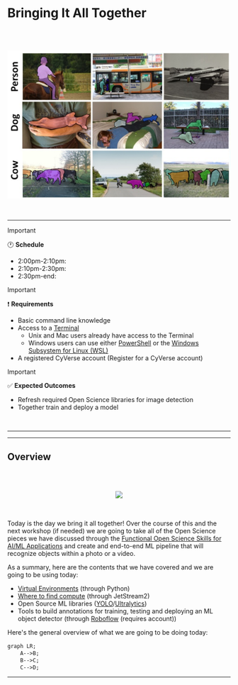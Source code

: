 # Bringing It All Together

<br>
<br>
<p align="center">
    <img src="https://raw.githubusercontent.com/ua-datalab/Geospatial_Workshops/main/images/coco_labels.png" width="600">
</p>
<br>

---

>[!important]
> :clock1: **Schedule**
> - 2:00pm-2:10pm: 
> - 2:10pm-2:30pm: 
> - 2:30pm-end: 

>[!important]
> :heavy_exclamation_mark: **Requirements**
> - Basic command line knowledge
>- Access to a [Terminal](https://en.wikipedia.org/wiki/Unix_shell)
>    - Unix and Mac users already have access to the Terminal
>    - Windows users can use either [PowerShell](https://en.wikipedia.org/wiki/PowerShell) or the [Windows Subsystem for Linux (WSL)](https://learn.microsoft.com/en-us/windows/wsl/install)
> - A registered CyVerse account (Register for a CyVerse account)

>[!important]
> :white_check_mark: **Expected Outcomes**
> - Refresh required Open Science libraries for image detection
> - Together train and deploy a model 

<br>

---
---

## Overview

<br>
<br>
<p align="center">
    <img src="https://camo.githubusercontent.com/31bd0e2e5b3a6e6abb8eaa6cb2f4284eab6ca727c649a24942a6381ccdc702f7/68747470733a2f2f696d616765732e73717561726573706163652d63646e2e636f6d2f636f6e74656e742f76312f3537663664353163396637343536366635356563663237312f64616564376631362d353237662d343135302d386264642d6362623230653236373435312f636865657461682d657a6769662e636f6d2d766964656f2d746f2d6769662d636f6e7665727465722e6769663f666f726d61743d31383077" width="400">
</p>
<br>

Today is the day we bring it all together! Over the course of this and the next workshop (if needed) we are going to take all of the Open Science pieces we have discussed through the [Functional Open Science Skills for AI/ML Applications](https://github.com/ua-datalab/FOSS_AI-ML/wiki) and create and end-to-end ML pipeline that will recognize objects within a photo or a video.

As a summary, here are the contents that we have covered and we are going to be using today:

- [Virtual Environments](https://docs.python.org/3/library/venv.html) (through Python)
- [Where to find compute](https://docs.jetstream-cloud.org/) (through JetStream2)
- Open Source ML libraries ([YOLO](https://docs.ultralytics.com/models/yolo11/)/[Ultralytics](https://docs.ultralytics.com/))
- Tools to build annotations for training, testing and deploying an ML object detector (through [Roboflow](https://roboflow.com/) (requires account)) 

Here's the general overview of what we are going to be doing today:

```mermaid
graph LR;
    A-->B;
    B-->C;
    C-->D;
```

---